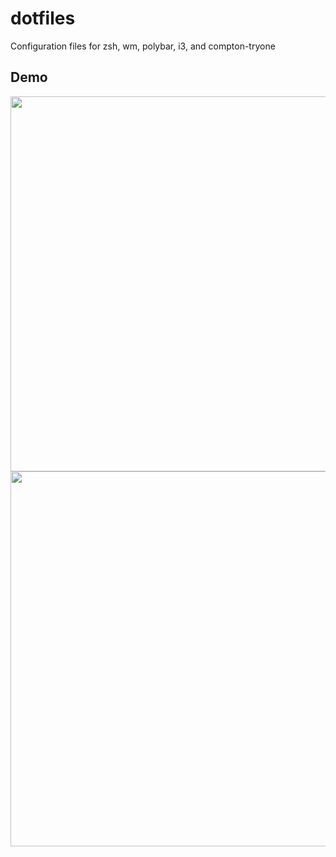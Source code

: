 # dotfiles
Configuration files for zsh, wm, polybar, i3, and compton-tryone

## Demo
<img src="https://imgur.com/lTjcwJ6.png" width="600">

<img src="https://imgur.com/RLwilVn.png" width="600">
